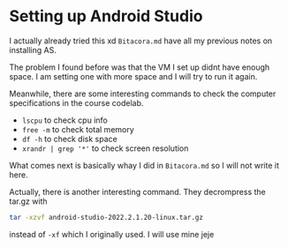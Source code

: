 # Setting up Android Studio

I actually already tried this xd `Bitacora.md` have all my previous notes on installing AS. 

The problem I found before was that the VM I set up didnt have enough space. I am setting one with more space and I will try to run it again.

Meanwhile, there are some interesting commands to check the computer specifications in the course codelab.

- `lscpu` to check cpu info
- `free -m` to check total memory
- `df -h` to check disk space
- `xrandr | grep '*'` to check screen resolution

What comes next is basically whay I did in `Bitacora.md` so I will not write it here.

Actually, there is another interesting command. They decrompress the tar.gz with 

```Bash
tar -xzvf android-studio-2022.2.1.20-linux.tar.gz
```

instead of `-xf` which I originally used. I will use mine jeje


